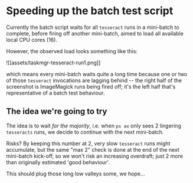 # Speeding up the batch test script

Currently the batch script waits for all `tesseract` runs in a mini-batch to complete, before firing off another mini-batch, aimed to load all available local CPU cores (16).

However, the observed load looks something like this:

![[assets/taskmgr-tesseract-run1.png]]

which means every mini-batch waits quite a long time because one or two of those `tesseract` invocations are lagging behind -- the right half of the screenshot is ImageMagick runs being fired off; it's the left half that's representative of a batch test behaviour.

## The idea we're going to try

The idea is to wait *for the majority*, i.e. when `ps ax` only sees 2 lingering `tesseracts` runs, we decide to continue with the next mini-batch.

Risks? 
By keeping this number at 2, very slow `tesseract` runs might accumulate, but the same "max 2" check is done at the end of the next mini-batch kick-off, so we won't risk an increasing overdraft; just 2 more than originally estimated 'good behaviour'. 

This should plug those long low valleys some, we hope...
